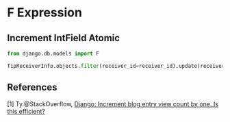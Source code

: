 # F Expression

## Increment IntField Atomic

```python
from django.db.models import F

TipReceiverInfo.objects.filter(receiver_id=receiver_id).update(receiver_total_fee=F('receiver_total_fee') + amount)
```

## References

[1] Ty.@StackOverflow, [Django: Increment blog entry view count by one. Is this efficient?](http://stackoverflow.com/questions/447117/django-increment-blog-entry-view-count-by-one-is-this-efficient)